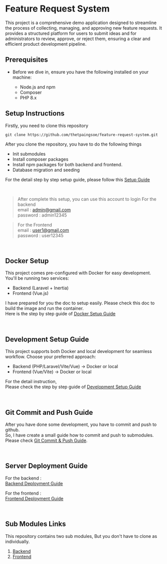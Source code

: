  # Feature Request System

This project is a comprehensive demo application designed to streamline the process of collecting, managing, and approving new feature requests. It provides a structured platform for users to submit ideas and for administrators to review, approve, or reject them, ensuring a clear and efficient product development pipeline.

## Prerequisites  
- Before we dive in, ensure you have the following installed on your machine:  

    - Node.js and npm
    - Composer
    - PHP 8.x

## Setup Instructions  

Firstly, you need to clone this repository

    git clone https://github.com/thetpaingsoe/feature-request-system.git

After you clone the repository, you have to do the following things

- Init submodules  
- Install composer packages  
- Install npm packages for both backend and frontend.
- Database migration and seeding  

For the detail step by step setup guide, please follow this [Setup Guide](./docs/setup-guide.md)

<br />  

> After complete this setup, you can use this account to login
> For the backend   
> email : admin@gmail.com   
> password : admin12345


> For the Frontend  
> email : user1@gmail.com   
> password : user12345

<br />
  
## Docker Setup
This project comes pre-configured with Docker for easy development. You'll be running two services:

- Backend (Laravel + Inertia)
- Frontend (Vue.js)

I have prepared for you the doc to setup easily. Please check this doc to build the image and run the container.    
Here is the step by step guide of [Docker Setup Guide](./docs/docker-guide.md)
  
<br />

## Development Setup Guide

This project supports both Docker and local development for seamless workflow. Choose your preferred approach:

- Backend (PHP/Laravel/Vite/Vue) → Docker or local
- Frontend (Vue/Vite) → Docker or local 

For the detail instruction,  
Please check the step by step guide of [Development Setup Guide](./docs/development-setup-guide.md)

<br />

## Git Commit and Push Guide

After you have done some development, you have to commit and push to github.  
So, I have create a small guide how to commit and push to submodules.  
Please check [Git Commit & Push Guide](./docs/git-push-guide.md).

<br />

## Server Deployment Guide  

For the backend :  
	[Backend Deployment Guide](./docs/backend-deployment-guide.md)   
 
For the frontend :   
	[Frontend Deployment Guide](./docs/frontend-deployment-guide.md)

<br />

## Sub Modules Links
This repository contains two sub modules, But you don't have to clone as individually. 
1. [Backend](https://github.com/thetpaingsoe/feature-request-system-be)
2. [Frontend](https://github.com/thetpaingsoe/feature-request-system-fe)


<br />  
<br />  
<br />  
<br />  
<br />  


